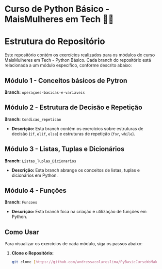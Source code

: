 # Curso de Python Básico - MaisMulheres em Tech 🚀🚀

# Estrutura do Repositório

Este repositório contém os exercícios realizados para os módulos do curso MaisMulheres em Tech - Python Básico. Cada branch do repositório está relacionada a um módulo específico, conforme descrito abaixo:
## Módulo 1 - Conceitos básicos de Pytron

**Branch:** `operaçoes-basicas-e-variaveis`

## Módulo 2 - Estrutura de Decisão e Repetição

**Branch:** `Condicao_repeticao`

- **Descrição:** Esta branch contém os exercícios sobre estruturas de decisão (`if`, `elif`, `else`) e estruturas de repetição (`for`, `while`).

## Módulo 3 - Listas, Tuplas e Dicionários

**Branch:** `Listas_Tuplas_Dicionarios`

- **Descrição:** Esta branch abrange os conceitos de listas, tuplas e dicionários em Python.

## Módulo 4 - Funções

**Branch:** `Funcoes`

- **Descrição:** Esta branch foca na criação e utilização de funções em Python.


## Como Usar

Para visualizar os exercícios de cada módulo, siga os passos abaixo:

1. **Clone o Repositório:**
   ```bash
   git clone [https://github.com/andressacolareslima/PyBasicCurseWoMakersCode.git]
